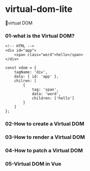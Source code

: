 # virtual-dom-lite
🚀virtual DOM

### 01-what is the Virtual DOM?
```
<!-- HTML -->
<div id="app">
    <span class="word">hello</span>
</div>
```

```
const vdom = {
    tagName: 'div',
    data: { id: 'app' },
    chilren: [
        {
            tag: 'span',
            data: 'word',
            children: ['hello']
        }
    ]
};
```

### 02-How to create a Virtual DOM



### 03-How to render a Virtual DOM


### 04-How to patch a Virtual DOM


### 05-Virtual DOM in Vue
